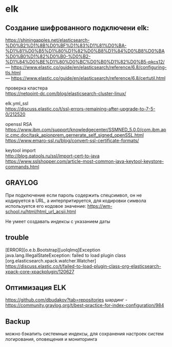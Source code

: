 # elk

## Cоздание шифрованного подключени elk:  
  https://shiningapples.net/elasticsearch-%D0%B2%D1%8B%D0%BF%D1%83%D1%81%D0%BA-%D1%81%D0%B5%D1%80%D1%82%D0%B8%D1%84%D0%B8%D0%BA%D0%B0%D1%82%D0%B0-%D0%B2-%D1%84%D0%BE%D1%80%D0%BC%D0%B0%D1%82%D0%B5-pkcs12/  
  — https://www.elastic.co/guide/en/elasticsearch/reference/6.8/configuring-tls.html  
  — https://www.elastic.co/guide/en/elasticsearch/reference/6.8/certutil.html  

проверка кластера  
  https://netpoint-dc.com/blog/elasticsearch-cluster-linux/  
  
elk.yml_ssl  
  https://discuss.elastic.co/t/ssl-errors-remaining-after-upgrade-to-7-5-0/212520  
  
openssl  RSA  
  https://www.ibm.com/support/knowledgecenter/SSMNED_5.0.0/com.ibm.apic.cmc.doc/task_apionprem_gernerate_self_signed_openSSL.html  
  https://www.emaro-ssl.ru/blog/convert-ssl-certificate-formats/  
  
keytool import  
  http://blog.qatools.ru/ssl/import-cert-to-java  
  https://www.sslshopper.com/article-most-common-java-keytool-keystore-commands.html  


## GRAYLOG
При подключение если пароль содержить спецсимвол, он не кодируется в URL, а интерпритируется, для кодировки символа используется его кодовое значение:
https://wm-school.ru/html/html_url_acsii.html  

Не умеет создавать индексы с указанием даты

## trouble
[ERROR][o.e.b.Bootstrap][uoIqImq]Exception java.lang.IllegalStateException: failed to load plugin class [org.elasticsearch.xpack.watcher.Watcher]  
https://discuss.elastic.co/t/failed-to-load-plugin-class-org-elasticsearch-xpack-core-xpackplugin/120627  


## Оптимизация ELK
https://github.com/dbudakov?tab=repositories
шардинг - https://community.graylog.org/t/best-practice-for-index-configuration/984

## Backup
можно бэкапить системные индексы, для сохранения настроек систем логирования, оповещения и мониторинга

##

